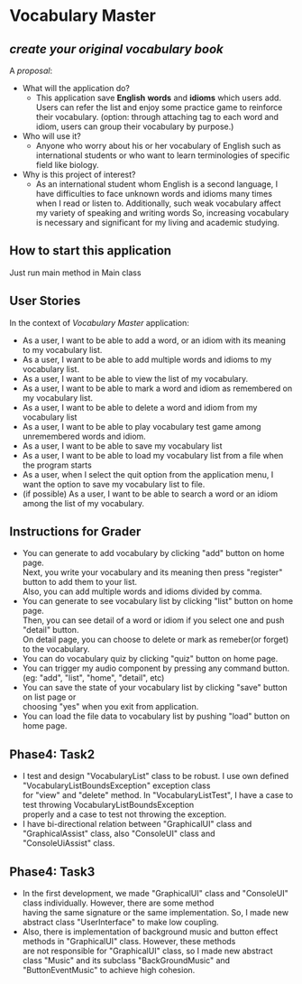 # Vocabulary Master

## *create your original vocabulary book*

A *proposal*:
- What will the application do?
    - This application save **English** **words** and **idioms** which users add. 
    Users can refer the list and enjoy some practice game to reinforce their vocabulary. 
    (option: through attaching tag to each word and idiom, users can group their vocabulary by purpose.)
- Who will use it?
    - Anyone who worry about his or her vocabulary of English such as international students or 
    who want to learn terminologies of specific field like biology.
- Why is this project of interest?
    - As an international student whom English is a second language, I have difficulties to face unknown words and idioms 
    many times when I read or listen to. Additionally, such weak vocabulary affect my variety of speaking and writing words
    So, increasing vocabulary is necessary and significant for my living and academic studying.

## How to start this application
Just run main method in Main class

## User Stories
In the context of *Vocabulary Master* application:
- As a user, I want to be able to add a word, or an idiom with its meaning to my vocabulary list.
- As a user, I want to be able to add multiple words and idioms to my vocabulary list.
- As a user, I want to be able to view the list of my vocabulary.
- As a user, I want to be able to mark a word and idiom as remembered on my vocabulary list.
- As a user, I want to be able to delete a word and idiom from my vocabulary list
- As a user, I want to be able to play vocabulary test game among unremembered words and idiom.
- As a user, I want to be able to save my vocabulary list
- As a user, I want to be able to load my vocabulary list from a file when the program starts
- As a user, when I select the quit option from the application menu, I want the option to save my vocabulary list to file. 
- (if possible) As a user, I want to be able to search a word or an idiom among the list of my vocabulary.

## Instructions for Grader
- You can generate to add vocabulary by clicking "add" button on home page.<br>
Next, you write your vocabulary and its meaning then press "register" button to add them to your list.<br>
Also, you can add multiple words and idioms divided by comma.
- You can generate to see vocabulary list by clicking "list" button on home page.<br>
Then, you can see detail of a word or idiom if you select one and push "detail" button.<br>
On detail page, you can choose to delete or mark as remeber(or forget) to the vocabulary.
- You can do vocabulary quiz by clicking "quiz" button on home page.
- You can trigger my audio component by pressing any command button. (eg: "add", "list", "home", "detail", etc)
- You can save the state of your vocabulary list by clicking "save" button on list page or<br>
choosing "yes" when you exit from application.
- You can load the file data to vocabulary list by pushing "load" button on home page.

## Phase4: Task2
- I test and design "VocabularyList" class to be robust. I use own defined "VocabularyListBoundsException" exception class<br>
 for "view" and "delete" method. In "VocabularyListTest", I have a case to test throwing VocabularyListBoundsException <br>
properly and a case to test not throwing the exception.
- I have bi-directional relation between "GraphicalUI" class and "GraphicalAssist" class, also "ConsoleUI" class and <br>
"ConsoleUiAssist" class.

## Phase4: Task3
- In the first development, we made "GraphicalUI" class and "ConsoleUI" class individually. However, there are some method <br>
having the same signature or the same implementation. So, I made new abstract class "UserInterface" to make low coupling.<br> 
- Also, there is implementation of background music and button effect methods in "GraphicalUI" class. However, these methods <br>
are not responsible for "GraphicalUI" class, so I made new abstract class "Music" and its subclass "BackGroundMusic" and <br>
"ButtonEventMusic" to achieve high cohesion.
